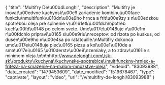 {
    "title": "Multifry De\u00b4Longhi",
    "description": "Multifry je inovat\u00edvne kuchynsk\u00e9 zariadenie kombinuj\u00face funkciu\nmultifunk\u010dn\u00e9ho hrnca a frit\u00e9zy s n\u00edzkou spotrebou oleja pre splnenie v\u0161etk\u00fdch\npotreb kuch\u00fd\u0148 po celom svete. Umo\u017e\u0148uje v\u00e1m r\u00fdchlo pripravi\u0165 s\u00e9riu\nreceptov: od rizota po kuskus, od dusen\u00e9ho m\u00e4sa po ratatouille.\nMultifry dokonca umo\u017e\u0148uje piec\u0165 pizzu a kol\u00e1\u010de a sma\u017ei\u0165 \u010derstv\u00e9\nzemiaky, a to zdrav\u0161ie s minimom oleja.\n\n\nhttp:\/\/www.delonghi.com\/sk-sk\/produkty\/kuchyna\/kuchynske-spotrebice\/multifunckny-hrniec-a-friteza-na-smazenie-na-malom-mnozstve-oleja",
    "videoid": "83093988",
    "date_created": "1479453609",
    "date_modified": "1519678467",
    "type": "captivate",
    "layout": "video",
    "url": "\/v\/multifry-de-longhi\/83093988"
}